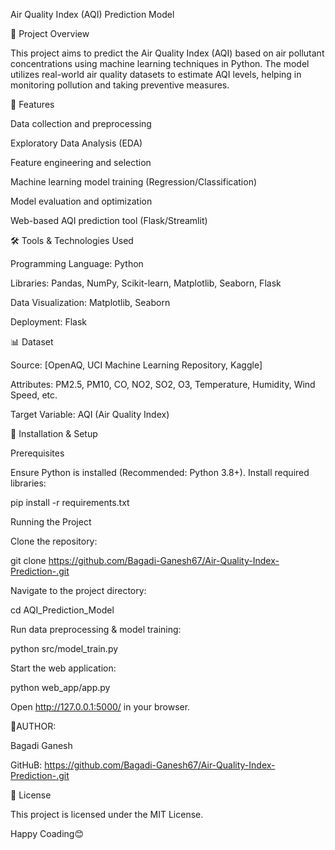 Air Quality Index (AQI) Prediction Model

📌 Project Overview

This project aims to predict the Air Quality Index (AQI) based on air pollutant concentrations using machine learning techniques in Python. The model utilizes real-world air quality datasets to estimate AQI levels, helping in monitoring pollution and taking preventive measures.

🚀 Features

Data collection and preprocessing

Exploratory Data Analysis (EDA)

Feature engineering and selection

Machine learning model training (Regression/Classification)

Model evaluation and optimization

Web-based AQI prediction tool (Flask/Streamlit)

🛠️ Tools & Technologies Used

Programming Language: Python

Libraries: Pandas, NumPy, Scikit-learn, Matplotlib, Seaborn, Flask

Data Visualization: Matplotlib, Seaborn

Deployment: Flask

📊 Dataset

Source: [OpenAQ, UCI Machine Learning Repository, Kaggle]

Attributes: PM2.5, PM10, CO, NO2, SO2, O3, Temperature, Humidity, Wind Speed, etc.

Target Variable: AQI (Air Quality Index)


🔧 Installation & Setup

Prerequisites

Ensure Python is installed (Recommended: Python 3.8+). Install required libraries:

pip install -r requirements.txt

Running the Project

Clone the repository:

git clone https://github.com/Bagadi-Ganesh67/Air-Quality-Index-Prediction-.git

Navigate to the project directory:

cd AQI_Prediction_Model

Run data preprocessing & model training:

python src/model_train.py

Start the web application:

python web_app/app.py

Open http://127.0.0.1:5000/ in your browser.


👤AUTHOR:

Bagadi Ganesh

GitHuB: https://github.com/Bagadi-Ganesh67/Air-Quality-Index-Prediction-.git

📜 License

This project is licensed under the MIT License.

Happy Coading😊




